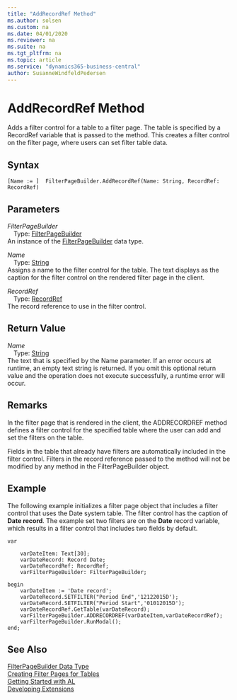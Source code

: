 ```yaml
---
title: "AddRecordRef Method"
ms.author: solsen
ms.custom: na
ms.date: 04/01/2020
ms.reviewer: na
ms.suite: na
ms.tgt_pltfrm: na
ms.topic: article
ms.service: "dynamics365-business-central"
author: SusanneWindfeldPedersen
---
```

[//]: # (START>DO_NOT_EDIT)
[//]: # (IMPORTANT:Do not edit any of the content between here and the END>DO_NOT_EDIT.)
[//]: # (Any modifications should be made in the .xml files in the ModernDev repo.)
# AddRecordRef Method
Adds a filter control for a table to a filter page. The table is specified by a RecordRef variable that is passed to the method. This creates a filter control on the filter page, where users can set filter table data.


## Syntax
```
[Name := ]  FilterPageBuilder.AddRecordRef(Name: String, RecordRef: RecordRef)
```
## Parameters
*FilterPageBuilder*  
&emsp;Type: [FilterPageBuilder](filterpagebuilder-data-type.md)  
An instance of the [FilterPageBuilder](filterpagebuilder-data-type.md) data type.  

*Name*  
&emsp;Type: [String](../string/string-data-type.md)  
Assigns a name to the filter control for the table. The text displays as the caption for the filter control on the rendered filter page in the client.
        
*RecordRef*  
&emsp;Type: [RecordRef](../recordref/recordref-data-type.md)  
The record reference to use in the filter control.  


## Return Value
*Name*  
&emsp;Type: [String](../string/string-data-type.md)  
The text that is specified by the Name parameter. If an error occurs at runtime, an empty text string is returned.
      If you omit this optional return value and the operation does not execute successfully, a runtime error will occur.    


[//]: # (IMPORTANT: END>DO_NOT_EDIT)

## Remarks  
 In the filter page that is rendered in the client, the ADDRECORDREF method defines a filter control for the specified table where the user can add and set the filters on the table.  
  
 Fields in the table that already have filters are automatically included in the filter control. Filters in the record reference passed to the method will not be modified by any method in the FilterPageBuilder object.  
  
## Example  
 The following example initializes a filter page object that includes a filter control that uses the Date system table. The filter control has the caption of **Date record**. The example set two filters are on the **Date** record variable, which results in a filter control that includes two fields by default.  
  
```
var

    varDateItem: Text[30];  
    varDateRecord: Record Date;  
    varDateRecordRef: RecordRef;  
    varFilterPageBuilder: FilterPageBuilder;  

begin   
    varDateItem := 'Date record';  
    varDateRecord.SETFILTER("Period End",'12122015D');  
    varDateRecord.SETFILTER("Period Start",'01012015D');  
    varDateRecordRef.GetTable(varDateRecord);  
    varFilterPageBuilder.ADDRECORDREF(varDateItem,varDateRecordRef);
    varFilterPageBuilder.RunModal(); 
end; 
```  
  
## See Also
[FilterPageBuilder Data Type](filterpagebuilder-data-type.md)  
[Creating Filter Pages for Tables](../../devenv-filter-pages-for-filtering-tables.md)  
[Getting Started with AL](../../devenv-get-started.md)  
[Developing Extensions](../../devenv-dev-overview.md)